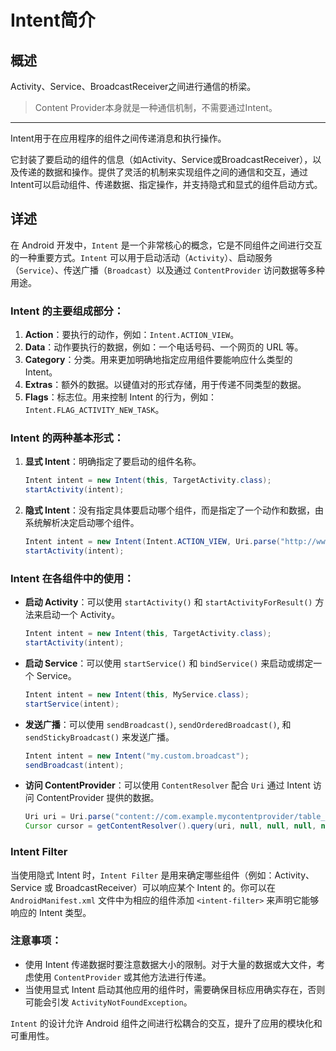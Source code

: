 # Intent简介

## 概述
Activity、Service、BroadcastReceiver之间进行通信的桥梁。
> Content Provider本身就是一种通信机制，不需要通过Intent。
***
Intent用于在应用程序的组件之间传递消息和执行操作。

它封装了要启动的组件的信息（如Activity、Service或BroadcastReceiver），以及传递的数据和操作。提供了灵活的机制来实现组件之间的通信和交互，通过Intent可以启动组件、传递数据、指定操作，并支持隐式和显式的组件启动方式。

## 详述

在 Android 开发中，`Intent` 是一个非常核心的概念，它是不同组件之间进行交互的一种重要方式。`Intent` 可以用于启动活动（`Activity`）、启动服务（`Service`）、传送广播（`Broadcast`）以及通过 `ContentProvider` 访问数据等多种用途。

### Intent 的主要组成部分：
1. **Action**：要执行的动作，例如：`Intent.ACTION_VIEW`。
2. **Data**：动作要执行的数据，例如：一个电话号码、一个网页的 URL 等。
3. **Category**：分类。用来更加明确地指定应用组件要能响应什么类型的 Intent。
4. **Extras**：额外的数据。以键值对的形式存储，用于传递不同类型的数据。
5. **Flags**：标志位。用来控制 Intent 的行为，例如：`Intent.FLAG_ACTIVITY_NEW_TASK`。

### Intent 的两种基本形式：
1. **显式 Intent**：明确指定了要启动的组件名称。
   ```java
   Intent intent = new Intent(this, TargetActivity.class);
   startActivity(intent);
   ```
2. **隐式 Intent**：没有指定具体要启动哪个组件，而是指定了一个动作和数据，由系统解析决定启动哪个组件。
   ```java
   Intent intent = new Intent(Intent.ACTION_VIEW, Uri.parse("http://www.example.com"));
   startActivity(intent);
   ```

### Intent 在各组件中的使用：
- **启动 Activity**：可以使用 `startActivity()` 和 `startActivityForResult()` 方法来启动一个 Activity。
  ```java
  Intent intent = new Intent(this, TargetActivity.class);
  startActivity(intent);
  ```
- **启动 Service**：可以使用 `startService()` 和 `bindService()` 来启动或绑定一个 Service。
  ```java
  Intent intent = new Intent(this, MyService.class);
  startService(intent);
  ```
- **发送广播**：可以使用 `sendBroadcast()`, `sendOrderedBroadcast()`, 和 `sendStickyBroadcast()` 来发送广播。
  ```java
  Intent intent = new Intent("my.custom.broadcast");
  sendBroadcast(intent);
  ```
- **访问 ContentProvider**：可以使用 `ContentResolver` 配合 `Uri` 通过 Intent 访问 ContentProvider 提供的数据。
  ```java
  Uri uri = Uri.parse("content://com.example.mycontentprovider/table_name");
  Cursor cursor = getContentResolver().query(uri, null, null, null, null);
  ```

### Intent Filter
当使用隐式 Intent 时，`Intent Filter` 是用来确定哪些组件（例如：Activity、Service 或 BroadcastReceiver）可以响应某个 Intent 的。你可以在 `AndroidManifest.xml` 文件中为相应的组件添加 `<intent-filter>` 来声明它能够响应的 Intent 类型。

### 注意事项：
- 使用 Intent 传递数据时要注意数据大小的限制。对于大量的数据或大文件，考虑使用 `ContentProvider` 或其他方法进行传递。
- 当使用显式 Intent 启动其他应用的组件时，需要确保目标应用确实存在，否则可能会引发 `ActivityNotFoundException`。

`Intent` 的设计允许 Android 组件之间进行松耦合的交互，提升了应用的模块化和可重用性。


